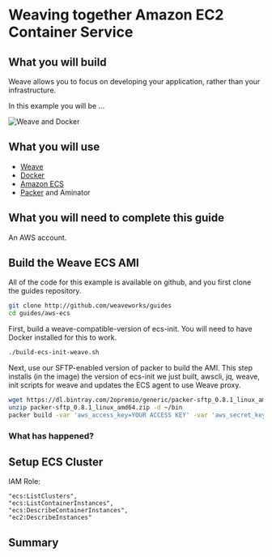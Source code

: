 
# Weaving together Amazon EC2 Container Service #

## What you will build ##

Weave allows you to focus on developing your application, rather than your infrastructure.

In this example you will be ...

![Weave and Docker](https://github.com/weaveworks/guides/blob/master/ubuntu-simple/Simple_Weave.png)

## What you will use ##

* [Weave](http://weave.works)
* [Docker](http://docker.com)
* [Amazon ECS](http://aws.amazon.com/ecs/)
* [Packer](https://www.packer.io/) and Aminator

## What you will need to complete this guide ##

An AWS account.

## Build the Weave ECS AMI ##

All of the code for this example is available on github, and you first clone the guides repository.

```bash
git clone http://github.com/weaveworks/guides
cd guides/aws-ecs
```

First, build a weave-compatible-version of ecs-init. You will need to have Docker installed for this to work.

```bash
./build-ecs-init-weave.sh
```

Next, use our SFTP-enabled version of packer to build the AMI.  This step installs (in the image) the version of ecs-init we just built, awscli, jq, weave, init scripts for weave and updates the ECS agent to use Weave proxy.

```bash
wget https://dl.bintray.com/2opremio/generic/packer-sftp_0.8.1_linux_amd64.zip
unzip packer-sftp_0.8.1_linux_amd64.zip -d ~/bin
packer build -var 'aws_access_key=YOUR ACCESS KEY' -var 'aws_secret_key=YOUR SECRET KEY' template.json
```

### What has happened? ###


## Setup ECS Cluster ##

IAM Role:

```
"ecs:ListClusters",
"ecs:ListContainerInstances",
"ecs:DescribeContainerInstances",
"ec2:DescribeInstances"
````

## Summary ##

